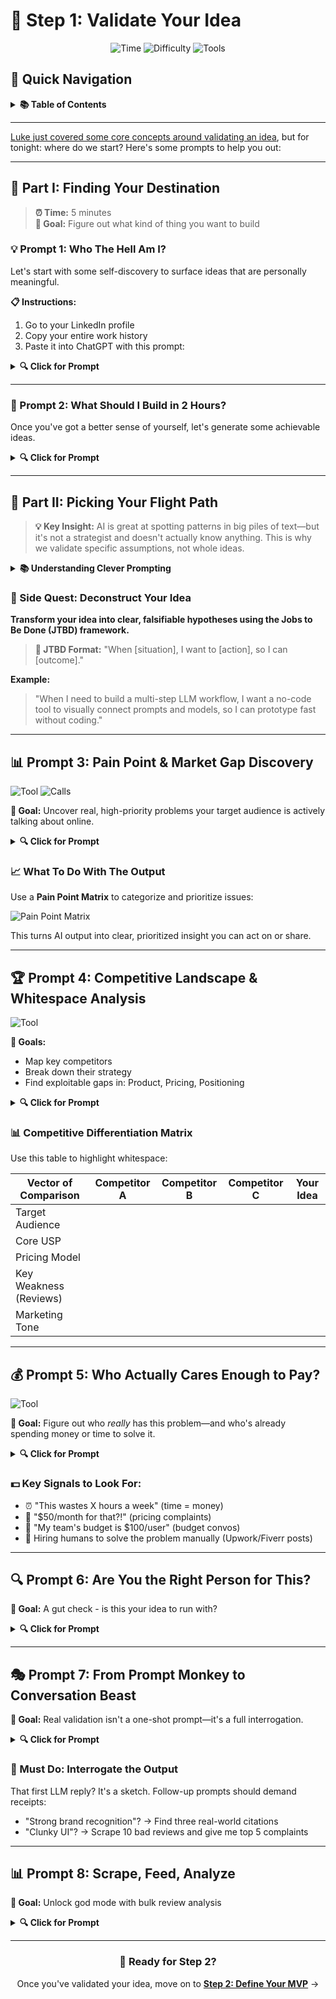 # 🎯 Step 1: Validate Your Idea

<div align="center">

![Time](https://img.shields.io/badge/⏱️_Time-30_minutes-blue?style=for-the-badge)
![Difficulty](https://img.shields.io/badge/📊_Level-Beginner-green?style=for-the-badge)
![Tools](https://img.shields.io/badge/🛠️_Tools-ChatGPT-orange?style=for-the-badge)

</div>

## 📖 Quick Navigation

<details>
<summary><b>📚 Table of Contents</b></summary>

### 🎯 Core Validation Workflow
1. **[Finding Your Destination](#-part-i-finding-your-destination)** (5 min)
   - [Who The Hell Am I?](#-prompt-1-who-the-hell-am-i) - Self-discovery for meaningful ideas
   - [What Should I Build?](#-prompt-2-what-should-i-build-in-2-hours) - Generate achievable 2-hour ideas

2. **[Market Research Deep Dive](#-part-ii-picking-your-flight-path)** (20 min)
   - [Pain Point Discovery](#-prompt-3-pain-point--market-gap-discovery) - Find real problems people discuss online
   - [Competitive Analysis](#-prompt-4-competitive-landscape--whitespace-analysis) - Map the competition landscape
   - [Customer Willingness to Pay](#-prompt-5-who-actually-cares-enough-to-pay) - Evidence of budget allocation

3. **[Reality Check](#-prompt-6-are-you-the-right-person-for-this)** (5 min)
   - [Founder-Market Fit](#-prompt-6-are-you-the-right-person-for-this) - Your unfair advantages
   - [Advanced Techniques](#-prompt-7-from-prompt-monkey-to-conversation-beast) - Persona interrogation & bulk analysis

### 💡 Pro Tips
- **[Deconstruct Your Idea](#-side-quest-deconstruct-your-idea)** - JTBD framework
- **[Pain Point Matrix](#-what-to-do-with-the-output)** - Prioritization tool
- **[Competitive Differentiation Matrix](#-competitive-differentiation-matrix)** - Whitespace visualization

</details>

---

[Luke just covered some core concepts around validating an idea](https://docs.google.com/presentation/d/1bGIlcsH6-XetlBegc7roxrh7SyBUvYQ-jVuSjJazYpE/edit?usp=sharing), but for tonight: where do we start? Here's some prompts to help you out:

---

## 🧭 Part I: Finding Your Destination

> **⏰ Time:** 5 minutes  
> **🎯 Goal:** Figure out what kind of thing you want to build

### 💡 Prompt 1: Who The Hell Am I?

Let's start with some self-discovery to surface ideas that are personally meaningful.

**📋 Instructions:**
1. Go to your LinkedIn profile
2. Copy your entire work history
3. Paste it into ChatGPT with this prompt:

<details>
<summary><b>🔍 Click for Prompt</b></summary>

```
This is my profile of my work history. Now ask me a few questions about my personal life to flesh out who I am as a person and what unique gifts I might have to give the world.
```

</details>

---

### 🚀 Prompt 2: What Should I Build in 2 Hours?

Once you've got a better sense of yourself, let's generate some achievable ideas.

<details>
<summary><b>🔍 Click for Prompt</b></summary>

```
I'm in an idea workshop and have two hours to flesh out a proof-of-concept idea that would be fun and interesting, let me learn some AI tools, and result in something I'd be proud to share with family, friends, or my professional network. Quiz me about my interests, strengths, and motivations. Then give me 3–5 creative but achievable ideas I could start building right now.
```

</details>

---

## 🔬 Part II: Picking Your Flight Path

> **💡 Key Insight:** AI is great at spotting patterns in big piles of text—but it's not a strategist and doesn't actually know anything. This is why we validate specific assumptions, not whole ideas.

<details>
<summary><b>📚 Understanding Clever Prompting</b></summary>

Think of AI like a mirror reflecting public internet chatter. If your customers aren't talking online, the mirror's either blank or misleading. So before digging into analysis, make sure you've got a good guess about where your audience hangs out.

Ideas like "an accounting app for landlords" are really a stack of smaller guesses: landlords hate current tools, taxes stress them out, they'd pay for better, they're reachable via X channel. Each of those can be tested. The prompts in this guide are scalpels, not hammers—meant to test one assumption at a time so you build real confidence before spending money or writing code.

</details>

### 🎯 Side Quest: Deconstruct Your Idea

**Transform your idea into clear, falsifiable hypotheses using the Jobs to Be Done (JTBD) framework.**

> **🔑 JTBD Format:** "When [situation], I want to [action], so I can [outcome]."

**Example:**
> "When I need to build a multi-step LLM workflow, I want a no-code tool to visually connect prompts and models, so I can prototype fast without coding."

---

## 📊 Prompt 3: Pain Point & Market Gap Discovery

![Tool](https://img.shields.io/badge/🛠️_Tool-ChatGPT_Deep_Research-purple?style=flat-square)
![Calls](https://img.shields.io/badge/📞_Free_Tier-5_calls-yellow?style=flat-square)

**🎯 Goal:** Uncover real, high-priority problems your target audience is actively talking about online.

<details>
<summary><b>🔍 Click for Prompt</b></summary>

```
Act as a specialist Market Researcher and Qualitative Data Analyst. Your mission is to validate whether a significant, painful problem exists for a specific user group by analyzing their online discussions. You will identify market gaps based on their expressed frustrations and unmet needs.

**My Business Context:**
*   **My Idea in One Sentence:** [see idea description]
*   **The 'Job to be Done' (JTBD):**
*   **Hypothesized Target Audience:**
*   **Hypothesized Digital 'Watering Holes':**

**Your Task (Execute in this order):**

1.  **Identify Primary Pain Points:** Based on my JTBD, scan the hypothesized 'watering holes' and the broader internet. Identify and list the top 5-7 most frequently discussed pain points, frustrations, or problems related to this job. For each pain point, provide at least one verbatim quote from a user that exemplifies the problem.
2.  **Analyze Existing Workarounds:** For each identified pain point, describe the current solutions or workarounds that users mention. What tools are they "hacking" together (e.g., "I use Audacity for editing, Google Drive for storage, a spreadsheet for my release schedule, and PayPal for donations")? What are the expressed frustrations with these makeshift systems?
3.  **Surface 'Missing Feature' Signals:** Find specific discussions where users express a desire for functionality that does not exist or is poorly implemented in current tools. Look for phrases like "I wish could just..." or "Why isn't there a simple tool that does [X and Y]?". These are direct signals for market gaps.
4.  **Synthesize Market Gaps:** Based on your analysis in steps 1-3, write a summary paragraph identifying the top 3 potential market gaps. A market gap is an unmet or underserved need. Frame it as: "While numerous tools exist for podcasters, there appears to be a significant gap for a solution that specifically addresses [Pain Point 1] and [Pain Point 2] in a [adjective, e.g., 'simple,' 'automated,' 'integrated'] way."
5.  **Format the Output:** Present your findings in a structured report with clear headings for each section. Use markdown for formatting, especially for quoting users.

Before you begin, ask me to concisely describe my idea, e.g., "A simple, all-in-one platform for podcasters to manage production, distribution, and monetization."
```

</details>

### 📈 What To Do With The Output

Use a **Pain Point Matrix** to categorize and prioritize issues:

![Pain Point Matrix](https://github.com/user-attachments/assets/96fb0093-66a2-4bc2-95ee-69fb646877dc)

This turns AI output into clear, prioritized insight you can act on or share.

---

## 🏆 Prompt 4: Competitive Landscape & Whitespace Analysis

![Tool](https://img.shields.io/badge/🛠️_Tool-ChatGPT_w/_Web_Search-purple?style=flat-square)

**🎯 Goals:**
- Map key competitors
- Break down their strategy
- Find exploitable gaps in: Product, Pricing, Positioning

<details>
<summary><b>🔍 Click for Prompt</b></summary>

```
Act as a Senior Strategy Consultant and Market Analyst. Your task is to conduct a thorough analysis of the competitive landscape for my startup idea, with the ultimate goal of identifying strategic "whitespace" for a new entrant.

**My Business Context:**
*   **My Idea:**
*   **The 'Job to be Done' (JTBD):**
*   **Known Competitors:**

**Your Task:**

1.  **Identify & Profile Competitors:** If I provided a list, analyze those competitors. If not, identify the top 3-5 companies that currently serve the same JTBD. For each, provide a brief profile covering their primary product offering, their stated target audience (e.g., enterprise, SMBs, specific verticals), and their core value proposition.
2.  **Detailed SWOT Analysis:** For each competitor, conduct a detailed SWOT analysis (Strengths, Weaknesses, Opportunities, Threats). Be specific and use evidence where possible. For example, a 'Strength' could be "Extensive integration library with over 300 apps." A 'Weakness' could be "User reviews on Capterra frequently complain about the steep learning curve and poor customer support for lower-tier plans".
3.  **Product & Pricing Teardown:** For each competitor, analyze and describe their core product features and their complete pricing model. Detail the different pricing tiers, the key features unlocked at each tier, and any usage-based limits. How do they justify their pricing? What is the primary metric for their pricing (per-seat, per-contact, flat fee)?
4.  **Marketing & Messaging Analysis:** Analyze the tone of voice, key marketing messages, and imagery on each competitor's homepage. What specific pain points do they emphasize in their copy? What benefits do they promise? What is the core Unique Selling Proposition (USP) they are trying to communicate?
5.  **Synthesize the "Competitive Whitespace":** After analyzing all competitors, write a summary paragraph that identifies the "competitive whitespace." This is the clear, defensible opportunity for a new player. Frame your answer precisely: "The competitive landscape for [Your Market] is dominated by [e.g., complex, feature-rich platforms for sales teams]. However, there is a clear whitespace for a product that is, targets the underserved niche of, and is priced with a [e.g., flat monthly fee, freemium model, usage-based pricing] that aligns with this segment's needs.

Before you get started, ask me about my idea, my 'Job to be Done' (JTBD), and my Known Competitors.
```

</details>

### 📊 Competitive Differentiation Matrix

Use this table to highlight whitespace:

| Vector of Comparison     | Competitor A | Competitor B | Competitor C | Your Idea |
|--------------------------|--------------|--------------|--------------|-----------|
| Target Audience          |              |              |              |           |
| Core USP                 |              |              |              |           |
| Pricing Model            |              |              |              |           |
| Key Weakness (Reviews)   |              |              |              |           |
| Marketing Tone           |              |              |              |           |

---

## 💰 Prompt 5: Who Actually Cares Enough to Pay?

![Tool](https://img.shields.io/badge/🛠️_Tool-GPT--4-purple?style=flat-square)

**🎯 Goal:** Figure out who *really* has this problem—and who's already spending money or time to solve it.

<details>
<summary><b>🔍 Click for Prompt</b></summary>

```
Act as a Customer Insights Analyst and Market Researcher. Your primary objective is to synthesize a detailed Ideal Customer Profile (ICP) from public online data. Your secondary, and most critical, objective is to find concrete evidence of this ICP's willingness to pay for a solution to their problem.

**Your Task:**

1.  **Synthesize the Ideal Customer Profile (ICP):** Based on the language, roles, and context of the discussions in the provided communities, create a detailed ICP. Structure your response with the following sub-headings:
    *   **Demographics:** What can you infer about their professional role (e.g., "Senior Product Manager," "Solo Etsy Seller"), industry, and the size of the company they work for?
    *   **Psychographics:** What are their primary goals (e.g., "achieve a promotion," "increase their freelance income," "look more professional to clients")? What do they appear to value (e.g., "efficiency and time-saving tools," "beautiful design," "powerful analytics")?
    *   **Watering Holes:** Confirm or expand the list of online places where they actively discuss their work and tooling.
    *   **"Before" Scenario:** In a short paragraph, describe their life *before* the JTBD is solved. What specific frustrations and anxieties do they feel? Use their own words where possible.
    *   **"After" Scenario:** In a short paragraph, describe their desired outcome. What does success and relief look like for them after the job is done perfectly?
2.  **Find "Willingness to Pay" Signals:** This is the most critical part of your analysis. Scour the same online sources for any language that indicates a budget or a quantifiable financial pain associated with the problem. Search for specific evidence such as:
    *   **Mentions of Cost & Time:** "I'm wasting at least 5 hours a week on manual data entry," "This one mistake cost us a client," "I'd gladly pay up to $50/month for a tool that automates this."
    *   **Budget Discussions:** "What are you all using for [X]? My team's budget is around $100/seat." "Looking for a cheaper alternative to [Competitor]."
    *   **Frustration with Existing Tool Pricing:** "I can't believe [Competitor] charges an extra fee for that basic feature." "Their enterprise plan is totally unaffordable for a small business like mine."
    *   **Hiring for the Job:** Evidence of job postings on platforms like Upwork, Fiverr, or industry-specific job boards where people are paying freelancers to manually perform the "job" your product would automate.
3.  **Summarize the Evidence:** Provide a 1-2 paragraph summary of the evidence for willingness to pay. Conclude by rating the strength of this evidence as **Weak**, **Moderate**, or **Strong**, and provide a brief justification for your rating.

Before you begin, you need context! To get it, ask me to restate my Jobs-To-Be-Done, to list the top 2-3 most severe pain points I discovered from the previous prompt, and to list the 'watering holes' where I found the richest discussions of these pain points.
```

</details>

### 💵 Key Signals to Look For:
- ⏰ "This wastes X hours a week" (time = money)
- 😤 "$50/month for that?!" (pricing complaints)
- 💸 "My team's budget is $100/user" (budget convos)
- 👷 Hiring humans to solve the problem manually (Upwork/Fiverr posts)

---

## 🔍 Prompt 6: Are You the Right Person for This?

**🎯 Goal:** A gut check - is this your idea to run with?

<details>
<summary><b>🔍 Click for Prompt</b></summary>

```
Act as a seasoned Startup Coach and skeptical Venture Capitalist. I am a founder evaluating my personal fit with a potential business idea. Your role is to guide me through a structured self-reflection by asking me a series of probing, Socratic questions.

**Your Instructions:**
*   Do not provide answers, suggestions, or praise. Your only role is to ask the questions from the list below.
*   Ask me only **one question at a time**.
*   Wait for my complete response before you ask the next question in the sequence.
*   After I have answered all the questions, you will then synthesize my answers into a final, objective summary of my Founder-Market Fit, structured with two sections: "Potential Strengths & Unfair Advantages" and "Potential Gaps & Blind Spots."

**Begin the questioning now. Ask me the first question.**

---
*(The LLM will then initiate a turn-by-turn conversation, asking the following questions in order):*

1.  "Have you personally and repeatedly experienced the specific problem you are trying to solve for your target customer? Describe one of those situations in detail, including how it made you feel."
2.  "Why are you, specifically, the right person to solve this problem? What unique insight or perspective do you possess that an intelligent outsider might be missing?"
3.  "Beyond your personal experience with the problem, what specific skills, credentials, or expertise do you have that are directly relevant to building, marketing, or selling this solution?"
4.  "Describe your existing professional and personal network. Do you already know at least 10 people who fit your Ideal Customer Profile? Do you have connections to potential advisors, partners, or employees in this industry?"
5.  "On a scale of 1 to 10, where 1 is 'mild interest' and 10 is 'deep obsession,' how passionate are you about this specific problem and this specific customer group? Would you still be excited to work on this in five years, even if it's a difficult struggle?"
6.  "Let's talk about your 'unfair advantage.' Imagine that tomorrow, ten other smart, well-funded teams decide to tackle this exact same idea. Why would you be the one to win?"
7.  "Now that you have answered all the preceding questions, please provide a summary analysis of my Founder-Market Fit. Structure the analysis with two distinct sections: 'Potential Strengths & Unfair Advantages' and 'Potential Gaps & Blind Spots,' based solely on the content of my responses."

Before beginning, ask me to provide needed Business Context by concisely describing my idea and my target customer.
```

</details>

---

## 🎭 Prompt 7: From Prompt Monkey to Conversation Beast

**🎯 Goal:** Real validation isn't a one-shot prompt—it's a full interrogation.

<details>
<summary><b>🔍 Click for Prompt</b></summary>

```
You are to adopt a persona for the remainder of our conversation. Do not break character.

**Your Persona:** You are, a who has been in business for. Your primary struggle is. You are feeling [Emotion, e.g., "overwhelmed and unprofessional"]. You value [Values, e.g., "simplicity and clear communication"].

I am a researcher trying to understand your daily workflow. I am going to ask you some questions. Please answer them from Sarah's perspective, based on the characteristics described above.

Do you understand the instructions?
```

</details>

### 🔎 Must Do: Interrogate the Output

That first LLM reply? It's a sketch. Follow-up prompts should demand receipts:
- "Strong brand recognition"? → Find three real-world citations
- "Clunky UI"? → Scrape 10 bad reviews and give me top 5 complaints

---

## 📊 Prompt 8: Scrape, Feed, Analyze

**🎯 Goal:** Unlock god mode with bulk review analysis

<details>
<summary><b>🔍 Click for Prompt</b></summary>

```
Act as a Senior Data Analyst. I am pasting the raw text from [Number, e.g., "250"] customer reviews for my competitor, [Competitor Name]. The data is in a messy format. Your task is to read and analyze all of this text and then generate a structured report that answers the following questions:

1.  **Praised Features:** What are the top 5 most frequently praised features or aspects of the product?
2.  **Common Complaints:** What are the top 5 most common complaints or sources of frustration?
3.  **Pricing & Value:** Are there any mentions of pricing, value for money, or the cost being too high or a great deal?
4.  **Customer Support:** What is the general sentiment regarding their customer support? Provide example quotes for both positive and negative experiences.
5.  **Hidden Gems:** Are there any surprising or unexpected use cases or benefits that customers mention?

Please present the output in a clean, well-organized format with clear headings for each section.
```

</details>

---

<div align="center">

### 🚀 Ready for Step 2?

Once you've validated your idea, move on to [**Step 2: Define Your MVP**](./2-sketch.md) →

</div>
